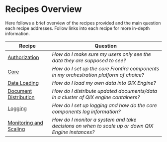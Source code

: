 # Recipes Overview

Here follows a brief overview of the recipes provided and the main question each recipe addresses. Follow links into each recipe for more in-depth information.

| Recipe  | Question |
| ------- | -------- |
| [Authorization](./recipes/authorization.md) | _How do I make sure my users only see the data they are supposed to see?_ |
| [Core](./recipes/core.md) | _How do I set up the core Frontira components in my orchestration platform of choice?_  |
| [Data Loading](./recipes/data-loading.md) | _How do I load my own data into QIX Engine?_ |
| [Document Distribution](./recipes/document-distribution.md) | _How do I distribute updated documents/data in a cluster of QIX engine containers?_ |
| [Logging](./recipes/logging.md) | _How do I set up logging and how do the core components log information?_ |
| [Monitoring and Scaling](./recipes/monitoring-and-scaling.md) | _How do I monitor a system and take decisions on when to scale up or down QIX Engine instances?_ |
